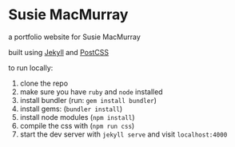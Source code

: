 # Susie MacMurray

a portfolio website for Susie MacMurray

built using [Jekyll](https://jekyllrb.com/) and [PostCSS](http://postcss.org/)

to run locally:

1. clone the repo
2. make sure you have `ruby` and `node` installed
3. install bundler (run: `gem install bundler`)
4. install gems: (`bundler install`)
5. install node modules (`npm install`)
6. compile the css with (`npm run css`)
6. start the dev server with `jekyll serve` and visit `localhost:4000`
